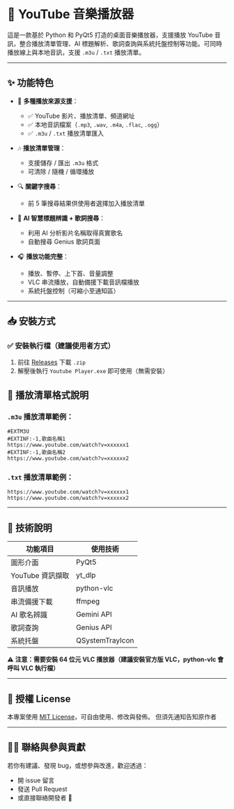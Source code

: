 # 🎵 YouTube 音樂播放器

這是一款基於 Python 和 PyQt5 打造的桌面音樂播放器，支援播放 YouTube 音訊，整合播放清單管理、AI 標題解析、歌詞查詢與系統托盤控制等功能。可同時播放線上與本地音訊，支援 `.m3u` / `.txt` 播放清單。

---

## ✨ 功能特色

- 🔗 **多種播放來源支援**：
  - ✅ YouTube 影片、播放清單、頻道網址
  - ✅ 本地音訊檔案（`.mp3`, `.wav`, `.m4a`, `.flac`, `.ogg`）
  - ✅ `.m3u` / `.txt` 播放清單匯入

- 🎶 **播放清單管理**：
  - 支援儲存 / 匯出 `.m3u` 格式
  - 可清除 / 隨機 / 循環播放

- 🔍 **關鍵字搜尋**：
  - 前 5 筆搜尋結果供使用者選擇加入播放清單

- 🧠 **AI 智慧標題辨識 + 歌詞搜尋**：
  - 利用 AI 分析影片名稱取得真實歌名
  - 自動搜尋 Genius 歌詞頁面

- 🎧 **播放功能完整**：
  - 播放、暫停、上下首、音量調整
  - VLC 串流播放，自動備援下載音訊檔播放
  - 系統托盤控制（可縮小至通知區）

---

## 📥 安裝方式

### ✅ 安裝執行檔（建議使用者方式）

1. 前往 [Releases](https://github.com/Jenne14294/MusicPlayer/releases) 下載 `.zip`
2. 解壓後執行 `Youtube Player.exe` 即可使用（無需安裝）

## 📝 播放清單格式說明

### `.m3u` 播放清單範例：
```
#EXTM3U
#EXTINF:-1,歌曲名稱1
https://www.youtube.com/watch?v=xxxxxx1
#EXTINF:-1,歌曲名稱2
https://www.youtube.com/watch?v=xxxxxx2
```

### `.txt` 播放清單範例：
```
https://www.youtube.com/watch?v=xxxxxx1
https://www.youtube.com/watch?v=xxxxxx2
```

---

## 🔧 技術說明

| 功能項目         | 使用技術          |
|------------------|-------------------|
| 圖形介面         | PyQt5             |
| YouTube 資訊擷取 | yt_dlp            |
| 音訊播放         | python-vlc        |
| 串流備援下載     | ffmpeg            |
| AI 歌名辨識      | Gemini API        |
| 歌詞查詢         | Genius API        |
| 系統托盤         | QSystemTrayIcon   |

⚠️ **注意：需要安裝 64 位元 VLC 播放器（建議安裝官方版 VLC，python-vlc 會呼叫 VLC 執行檔）**

---

## 📄 授權 License

本專案使用 [MIT License](https://opensource.org/licenses/MIT)，可自由使用、修改與發佈。
但須先通知告知原作者

---

## 🙋‍♀️ 聯絡與參與貢獻

若你有建議、發現 bug，或想參與改進，歡迎透過：

- 開 issue 留言
- 發送 Pull Request
- 或直接聯絡開發者 🙌

